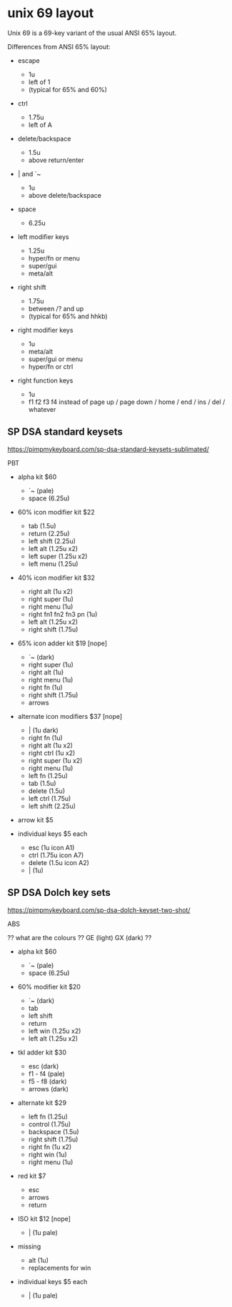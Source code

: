 unix 69 layout
==============

Unix 69 is a 69-key variant of the usual ANSI 65% layout.

Differences from ANSI 65% layout:

  * escape
      - 1u
      - left of 1
      - (typical for 65% and 60%)

  * ctrl
      - 1.75u
      - left of A

  * delete/backspace
      - 1.5u
      - above return/enter

  * \| and `~
      - 1u
      - above delete/backspace

  * space
      - 6.25u

  * left modifier keys
      - 1.25u
      - hyper/fn or menu
      - super/gui
      - meta/alt

  * right shift
      - 1.75u
      - between /? and up
      - (typical for 65% and hhkb)

  * right modifier keys
      - 1u
      - meta/alt
      - super/gui or menu
      - hyper/fn or ctrl

  * right function keys
      - 1u
      - f1 f2 f3 f4 instead of
        page up / page down / home / end / ins / del / whatever


SP DSA standard keysets
-----------------------

https://pimpmykeyboard.com/sp-dsa-standard-keysets-sublimated/

PBT

  * alpha kit $60
      - `~ (pale)
      - space (6.25u)

  * 60% icon modifier kit $22
      - tab (1.5u)
      - return (2.25u)
      - left shift (2.25u)
      - left alt (1.25u x2)
      - left super (1.25u x2)
      - left menu (1.25u)

  * 40% icon modifier kit $32
      - right alt (1u x2)
      - right super (1u)
      - right menu (1u)
      - right fn1 fn2 fn3 pn (1u)
      - left alt (1.25u x2)
      - right shift (1.75u)

  * 65% icon adder kit $19 [nope]
      - `~ (dark)
      - right super (1u)
      - right alt (1u)
      - right menu (1u)
      - right fn (1u)
      - right shift (1.75u)
      - arrows

  * alternate icon modifiers $37 [nope]
      - \| (1u dark)
      - right fn (1u)
      - right alt (1u x2)
      - right ctrl (1u x2)
      - right super (1u x2)
      - right menu (1u)
      - left fn (1.25u)
      - tab (1.5u)
      - delete (1.5u)
      - left ctrl (1.75u)
      - left shift (2.25u)

  * arrow kit $5

  * individual keys $5 each
      - esc (1u icon A1)
      - ctrl (1.75u icon A7)
      - delete (1.5u icon A2)
      - \| (1u)

SP DSA Dolch key sets
---------------------

https://pimpmykeyboard.com/sp-dsa-dolch-keyset-two-shot/

ABS

?? what are the colours ?? GE (light) GX (dark) ??

  * alpha kit $60
      - `~ (pale)
      - space (6.25u)

  * 60% modifier kit $20
      - `~ (dark)
      - tab
      - left shift
      - return
      - left win (1.25u x2)
      - left alt (1.25u x2)

  * tkl adder kit $30
      - esc (dark)
      - f1 - f4 (pale)
      - f5 - f8 (dark)
      - arrows (dark)

  * alternate kit $29
      - left fn (1.25u)
      - control (1.75u)
      - backspace (1.5u)
      - right shift (1.75u)
      - right fn (1u x2)
      - right win (1u)
      - right menu (1u)

  * red kit $7
      - esc
      - arrows
      - return

  * ISO kit $12 [nope]
      - \| (1u pale)

  * missing
      - alt (1u)
      - replacements for win

  * individual keys $5 each
      - \| (1u pale)
